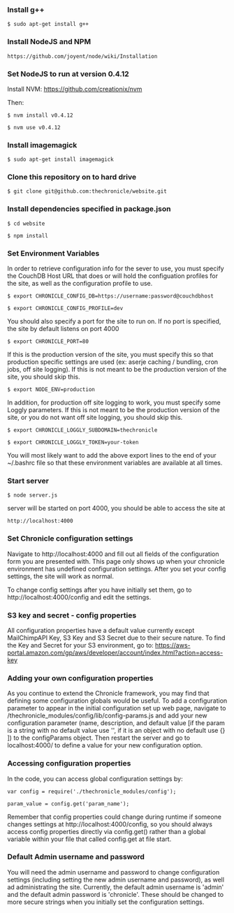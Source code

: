 ### Install g++

    $ sudo apt-get install g++

### Install NodeJS and NPM

    https://github.com/joyent/node/wiki/Installation

### Set NodeJS to run at version 0.4.12

Install NVM: https://github.com/creationix/nvm
    
Then:

    $ nvm install v0.4.12

    $ nvm use v0.4.12

### Install imagemagick

    $ sudo apt-get install imagemagick

### Clone this repository on to hard drive

    $ git clone git@github.com:thechronicle/website.git

### Install dependencies specified in package.json

    $ cd website

    $ npm install

### Set Environment Variables

In order to retrieve configuration info for the sever to use, you must specify the CouchDB Host URL that does or will hold the configuation profiles for the site, as well as the configuration profile to use.

    $ export CHRONICLE_CONFIG_DB=https://username:password@couchdbhost

    $ export CHRONICLE_CONFIG_PROFILE=dev

You should also specify a port for the site to run on. If no port is specified, the site by default listens on port 4000

    $ export CHRONICLE_PORT=80

If this is the production version of the site, you must specify this so that production specific settings are used (ex: aserje caching / bundling, cron jobs, off site logging). If this is not meant to be the production version of the site, you should skip this.

    $ export NODE_ENV=production

In addition, for production off site logging to work, you must specify some Loggly parameters. If this is not meant to be the production version of the site, or you do not want off site logging, you should skip this.

    $ export CHRONICLE_LOGGLY_SUBDOMAIN=thechronicle
    
    $ export CHRONICLE_LOGGLY_TOKEN=your-token

You will most likely want to add the above export lines to the end of your ~/.bashrc file so that these environment variables are available at all times.

### Start server

    $ node server.js

server will be started on port 4000, you should be able to access the site at

    http://localhost:4000

### Set Chronicle configuration settings

Navigate to http://localhost:4000 and fill out all fields of the configuration form you are presented with. This page only shows up when your chronicle environment has undefined configuration settings. After you set your config settings, the site will work as normal.

To change config settings after you have initially set them, go to http://localhost:4000/config and edit the settings.

### S3 key and secret - config properties

All configuration properties have a default value currently except MailChimpAPI Key, S3 Key and S3 Secret due to their secure nature. To find the Key and Secret for your S3 environment, go to: https://aws-portal.amazon.com/gp/aws/developer/account/index.html?action=access-key

### Adding your own configuration properties

As you continue to extend the Chronicle framework, you may find that defining some configuration globals would be useful. To add a configuration parameter to appear in the initial configuration set up web page, navigate to /thechronicle_modules/config/lib/config-params.js and add your new configuration parameter (name, description, and default value [if the param is a string with no default value use '', if it is an object with no default use {} ]) to the configParams object. Then restart the server and go to localhost:4000/ to define a value for your new configuration option.

### Accessing configuration properties

In the code, you can access global configuration settings by:

    var config = require('./thechronicle_modules/config');
	
    param_value = config.get('param_name');

Remember that config properties could change during runtime if someone changes settings at http://localhost:4000/config, so you should always access config properties directly via config.get() rather than a global variable within your file that called config.get at file start.

### Default Admin username and password

You will need the admin username and password to change configuration settings (including setting the new admin username and password), as well ad administrating the site. Currently, the default admin username is 'admin' and the default admin password is 'chronicle'. These should be changed to more secure strings when you initially set the configuration settings.
